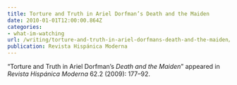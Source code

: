 ```yaml
---
title: Torture and Truth in Ariel Dorfman’s Death and the Maiden
date: 2010-01-01T12:00:00.864Z
categories: 
- what-im-watching
url: /writing/torture-and-truth-in-ariel-dorfmans-death-and-the-maiden/
publication: Revista Hispánica Moderna
---
```

“Torture and Truth in Ariel Dorfman’s <em>Death and the Maiden</em>” appeared in <em>Revista Hispánica Moderna</em> 62.2 (2009): 177–92.
